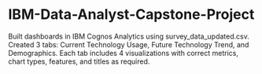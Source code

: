 # IBM-Data-Analyst-Capstone-Project
Built dashboards in IBM Cognos Analytics using survey_data_updated.csv. Created 3 tabs: Current Technology Usage, Future Technology Trend, and Demographics. Each tab includes 4 visualizations with correct metrics, chart types, features, and titles as required.
